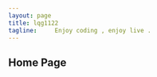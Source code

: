 ```yaml
---
layout: page
title: lqg1122  
tagline:     Enjoy coding , enjoy live .
---
```


## Home Page
<!-- <ul class="posts">
  {% for post in site.posts %}
    <li><span>{{ post.date | date_to_string }}</span> &raquo; <a href="{{ BASE_PATH }}{{ post.url }}">{{ post.title }}</a></li>
  {% endfor %}
</ul> -->



